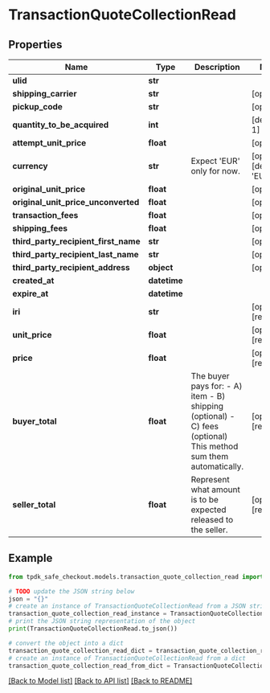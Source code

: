 # TransactionQuoteCollectionRead



## Properties

Name | Type | Description | Notes
------------ | ------------- | ------------- | -------------
**ulid** | **str** |  | 
**shipping_carrier** | **str** |  | [optional] 
**pickup_code** | **str** |  | [optional] 
**quantity_to_be_acquired** | **int** |  | [default to 1]
**attempt_unit_price** | **float** |  | [optional] 
**currency** | **str** | Expect &#39;EUR&#39; only for now. | [optional] [default to 'EUR']
**original_unit_price** | **float** |  | [optional] 
**original_unit_price_unconverted** | **float** |  | [optional] 
**transaction_fees** | **float** |  | [optional] 
**shipping_fees** | **float** |  | [optional] 
**third_party_recipient_first_name** | **str** |  | [optional] 
**third_party_recipient_last_name** | **str** |  | [optional] 
**third_party_recipient_address** | **object** |  | [optional] 
**created_at** | **datetime** |  | 
**expire_at** | **datetime** |  | 
**iri** | **str** |  | [optional] [readonly] 
**unit_price** | **float** |  | [optional] [readonly] 
**price** | **float** |  | [optional] [readonly] 
**buyer_total** | **float** | The buyer pays for:  - A) item  - B) shipping (optional)  - C) fees     (optional) This method sum them automatically. | [optional] [readonly] 
**seller_total** | **float** | Represent what amount is to be expected released to the seller. | [optional] [readonly] 

## Example

```python
from tpdk_safe_checkout.models.transaction_quote_collection_read import TransactionQuoteCollectionRead

# TODO update the JSON string below
json = "{}"
# create an instance of TransactionQuoteCollectionRead from a JSON string
transaction_quote_collection_read_instance = TransactionQuoteCollectionRead.from_json(json)
# print the JSON string representation of the object
print(TransactionQuoteCollectionRead.to_json())

# convert the object into a dict
transaction_quote_collection_read_dict = transaction_quote_collection_read_instance.to_dict()
# create an instance of TransactionQuoteCollectionRead from a dict
transaction_quote_collection_read_from_dict = TransactionQuoteCollectionRead.from_dict(transaction_quote_collection_read_dict)
```
[[Back to Model list]](../README.md#documentation-for-models) [[Back to API list]](../README.md#documentation-for-api-endpoints) [[Back to README]](../README.md)


